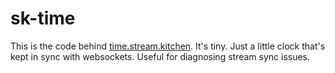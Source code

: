 sk-time
=======

This is the code behind [time.stream.kitchen](https://time.stream.kitchen/). It's tiny. Just a
little clock that's kept in sync with websockets. Useful for diagnosing stream sync issues.
